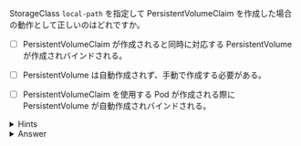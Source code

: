 StorageClass `local-path` を指定して PersistentVolumeClaim を作成した場合の動作として正しいのはどれですか。

- [ ] PersistentVolumeClaim が作成されると同時に対応する PersistentVolume が作成されバインドされる。
- [ ] PersistentVolume は自動作成されず、手動で作成する必要がある。
- [ ] PersistentVolumeClaim を使用する Pod が作成される際に PersistentVolume が自動作成されバインドされる。



<details>
  <summary>Hints</summary>

以下のドキュメントを参照してください。  
https://kubernetes.io/ja/docs/concepts/storage/storage-classes/#%E3%83%9C%E3%83%AA%E3%83%A5%E3%83%BC%E3%83%A0%E3%83%90%E3%82%A4%E3%83%B3%E3%83%87%E3%82%A3%E3%83%B3%E3%82%B0%E3%83%A2%E3%83%BC%E3%83%89

</details>

<details>
  <summary>Answer</summary>
PersistentVolumeClaim が割り当てられた Pod が起動する際に PersistentVolume が自動作成されバインドされる。

</details>